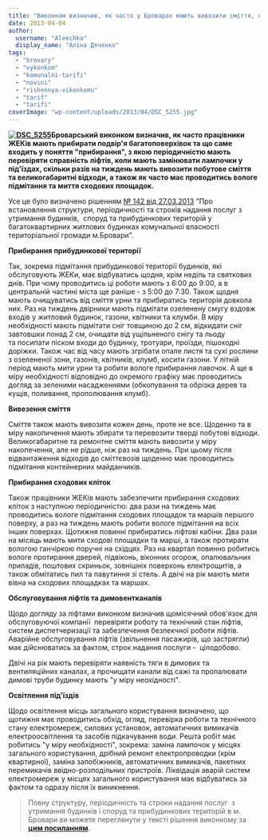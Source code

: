 ```yaml
---
title: "Виконком визначив, як часто у Броварах мають вивозити сміття, прибирати двори та мити під'їзди"
date: 2013-04-04
author: 
  username: "Aleechka"
  display_name: "Аліна Дяченко"
tags: 
  - "brovary"
  - "vykonkom"
  - "komunalni-tarifi"
  - "novini"
  - "rishennya-vikonkomu"
  - "tarif"
  - "tarifi"
coverImage: "wp-content/uploads/2013/04/DSC_5255.jpg"
---
```


**[![DSC_5255](https://mpz.brovary.org/wp-content/uploads/2013/04/DSC_5255.jpg)](https://mpz.brovary.org/wp-content/uploads/2013/04/DSC_5255.jpg)Броварський виконком визначив, як часто працівники ЖЕКів мають прибирати подвір'я багатоповерхівок та що саме входить у поняття "прибирання", з якою періодичністю мають перевіряти справність ліфтів, коли мають замінювати лампочки у під'їздах, скільки разів на тиждень мають вивозити побутове сміття та великогабаритні відходи, а також як часто має проводитись вологе підмітання та миття сходових площадок.**

Усе це було визначено рішенням [№ 142 від 27.03.2013](http://docs.pravo-znaty.org.ua/p7105/27.03.2013/142) "Про встановлення структури, періодичності та строків надання послуг з утримання будинків,  споруд та прибудинкових територій у багатоквартирних житлових будинках комунальної власності  територіальної громади м.Бровари".

**Прибирання прибудинкової території**

Так, зокрема підмітання прибудинкової території будинків, які обслуговують ЖЕКи, має відбуватись щодня, крім неділь та святкових днів. При чому проводитись ці роботи мають з 6:00 до 9:00, а в центральній частині міста ще раніше - з 5:00 до 7:30. Також щодня мають очищуватись від сміття урни та прибиратись територія довкола них. Раз на тиждень двірники мають підмітати озеленену смугу вздовж входів у житловий будинок, газони, квітники та клумби. В міру необхідності мають підмітати сніг товщиною до 2 см, відкидати сніг завтовшки понад 2 см, очищати від ущільненого снігу та льоду та посипати піском входи до будинку, тротуари, проїзди, пішоходні доріжки. Також час від часу мають згрібати опале листя та сухі рослини з озелененої зони, газонів, квітників, клумб, косити газони. У літній період мають мити урни та робити вологе прибирання лавочок. А ще в міру необхідності відповідно до окремого графіку має проводитись догляд за зеленими насадженнями (обкопування та обрізка дерев та кущів, поливання, прополювання клумб).

**Вивезення сміття**

Сміття також мають вивозити кожен день, проте не все. Щоденно та в міру накопичення мають збирати та перевозити тверді побутові відходи. Великогабаритне та ремонтне сміття мають вивозити у міру накопечення, але не рідше, ніж раз на тиждень. При цьому після відвантаження відходів до сміттєвозів щоденно має проводитись підмітання контейнерних майданчиків.

**Прибирання сходових кліток**

Також працівники ЖЕКів мають забезпечити прибирання сходових кліток з наступною періодичністю: два рази на тиждень має проводитись вологе підмітання сходових площадок та маршів першого поверху, а раз на тиждень мають робити вологе підмітання на всіх інших поверхах. Щотижня повинні прибиратись ліфтові кабіни. Два рази на місяць мають мити сходові площадки та марші, а також протирати вологою ганчіркою поручні на східцях. Раз на квартал повинно робитись вологе протирання дверей, підвіконь, віконних огорож, опалювальних приладів, поштових скриньок, зовнішніх поверхонь електрощитів, а також обмітатись пил та павутиння зі стель. А двічі на рік мають мити вівна на сходових площадках та маршах.

**Обслуговування ліфтів та димовентканалів**

Щодо догляду за ліфтами виконком визначив щомісячний обов'язок для обслуговуючої компанії  перевіряти роботу та технічний стан ліфтів, систем диспетчеризації та забезпечення безпекчної роботи ліфтів. Аварійне обслуговування ліфтів (звільнення пасажирів, що застрягли) має дійснюватись за фактом, строк надання послуги -  цілодобово.

Двічі на рік мають перевіряти наявність тяги в димових та вентиляційних каналах, а прочищати канали від сажі та пропалювати димові труби будинку мають "у міру неохідності".

**Освітлення під'їздів**

Щодо освітлення місць загального користування визначено, що щотижня має проводитись обхід, огляд, перевірка роботи та технічного стану електромереж, силових установок, автоматичних вимикачів електроосвітлення та засобів підкачування води. Решта робіт має робитись "у міру необхідності", зокрема: заміна лампочок у місцях загального користування, дрібний ремонт електропроводки (крім квартирної), заміна запобіжників, автоматичних вимикачів, пакетних перемикачів ввідно-розподільних пристроїв. Ліквідація аварій систем електромереж у місцях загального користування має відбуватись за фактом та одразу після їх виникнення.

> Повну структуру, періодичність та строки надання послуг  з утримання будинків і споруд та прибудинкових територій в м. Бровари ви можете переглянути у тексті рішення виконкому за **[цим посиланням](http://docs.pravo-znaty.org.ua/p7105/27.03.2013/142).**
